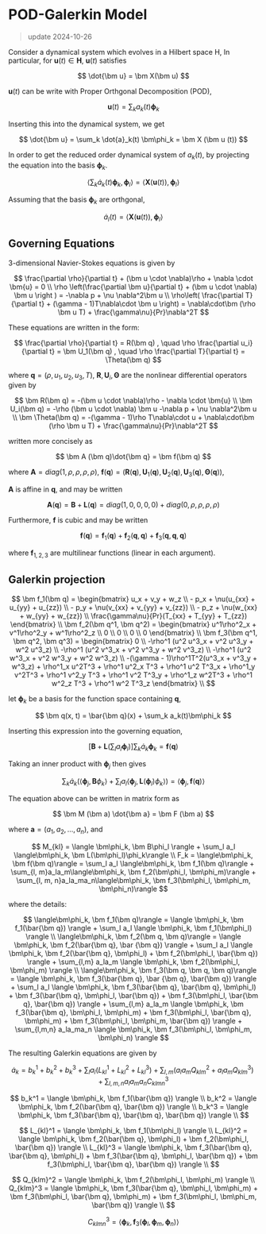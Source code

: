 # POD-Galerkin Model

> update 2024-10-26

Consider a dynamical system which evolves in a Hilbert space H, In particular, for $\bm u(t)\in \bm H$, $\bm u(t)$ satisfies

$$
    \dot{\bm u} = \bm X(\bm u)
$$

$\bm u(t)$ can be write with Proper Orthgonal Decomposition (POD),

$$
    \bm u(t) = \sum_k a_k(t) \bm\phi_k
$$

Inserting this into the dynamical system, we get

$$
    \dot{\bm u} = \sum_k \dot{a}_k(t) \bm\phi_k = \bm X (\bm u (t))
$$

In order to get the reduced order dynamical system of $a_k(t)$, by projecting the equation into the basis $\bm \phi_k$.

$$
    \langle\sum_k \dot{a}_k(t) \bm\phi_k, \bm\phi_l\rangle = \langle\bm X (\bm u (t)), \bm\phi_l\rangle
$$

Assuming that the basis $\bm \phi_k$ are orthgonal, 

$$
    \dot{a}_l(t) = \langle\bm X (\bm u (t)), \bm\phi_l\rangle
$$

## Governing Equations
3-dimensional Navier-Stokes equations is given by

$$
    \frac{\partial \rho}{\partial t} + (\bm u \cdot \nabla)\rho + \nabla \cdot \bm{u} = 0 \\
    \rho \left(\frac{\partial \bm u}{\partial t} + (\bm u \cdot \nabla) \bm u \right ) = -\nabla p + \nu \nabla^2\bm u \\
    \rho\left( \frac{\partial T}{\partial t} + (\gamma - 1)T\nabla\cdot \bm u \right) = \nabla\cdot\bm (\rho \bm u T) + \frac{\gamma\nu}{Pr}\nabla^2T
$$

These equations are written in the form:

$$
    \frac{\partial \rho}{\partial t} = R(\bm q) , \quad
    \rho \frac{\partial u_i}{\partial t} = \bm U_1(\bm q) , \quad
    \rho \frac{\partial T}{\partial t} = \Theta(\bm q)
$$

where $\bm q = (\rho, u_1, u_2, u_3, T)$, $\bm R, \bm U_i, \bm \Theta$ are the nonlinear differential operators given by

$$
    \bm R(\bm q) = -(\bm u \cdot \nabla)\rho - \nabla \cdot \bm{u} \\
    \bm U_i(\bm q) = -\rho (\bm u \cdot \nabla) \bm u -\nabla p + \nu \nabla^2\bm u \\
    \bm \Theta(\bm q) = -(\gamma - 1)\rho T\nabla\cdot u + \nabla\cdot\bm (\rho \bm u T) + \frac{\gamma\nu}{Pr}\nabla^2T
$$

written more concisely as 

$$
    \bm A (\bm q)\dot{\bm q} = \bm f(\bm q)
$$

where $\bm A = diag(1, \rho, \rho, \rho, \rho)$, $\bm f (\bm q) = (\bm R(\bm q), \bm U_1(\bm q), \bm U_2(\bm q), \bm U_3(\bm q), \bm \Theta(\bm q))$, 

$\bm A$ is affine in $\bm q$, and may be written 

$$
    \bm A (\bm q) = \bm B + \bm L (\bm q) = diag(1, 0, 0, 0, 0) + diag(0, \rho, \rho, \rho, \rho)
$$

Furthermore, $\bm f$ is cubic and may be written

$$
    \bm f(\bm q) = \bm f_1(\bm q) + \bm f_2(\bm q, \bm q) + \bm f_3(\bm q, \bm q, \bm q) 
$$

where $\bm f_{1,2,3}$ are multilinear functions (linear in each argument).

## Galerkin projection

$$
    \bm f_1(\bm q) = 
    \begin{bmatrix}
        u_x + v_y + w_z \\
        - p_x + \nu(u_{xx} + u_{yy} + u_{zz}) \\
        - p_y + \nu(v_{xx} + v_{yy} + v_{zz}) \\
        - p_z + \nu(w_{xx} + w_{yy} + w_{zz}) \\
        \frac{\gamma\nu}{Pr}(T_{xx} + T_{yy} + T_{zz})
    \end{bmatrix} \\ 
    \bm f_2(\bm q^1, \bm q^2) = 
    \begin{bmatrix}
        u^1\rho^2_x + v^1\rho^2_y + w^1\rho^2_z \\
        0 \\
        0 \\
        0 \\
        0
    \end{bmatrix} \\
    \bm f_3(\bm q^1, \bm q^2, \bm q^3) = 
    \begin{bmatrix}
        0 \\
        -\rho^1 (u^2 u^3_x + v^2 u^3_y + w^2 u^3_z) \\
        -\rho^1 (u^2 v^3_x + v^2 v^3_y + w^2 v^3_z) \\
        -\rho^1 (u^2 w^3_x + v^2 w^3_y + w^2 w^3_z) \\
        -(\gamma - 1)\rho^1T^2(u^3_x + v^3_y + w^3_z) + \rho^1_x u^2T^3 + \rho^1 u^2_x T^3 + \rho^1 u^2 T^3_x + \rho^1_y v^2T^3 + \rho^1 v^2_y T^3 + \rho^1 v^2 T^3_y + \rho^1_z w^2T^3 + \rho^1 w^2_z T^3 + \rho^1 w^2 T^3_z
    \end{bmatrix} \\
$$

let $\bm \phi_k$ be a basis for the function space containing $\bm q$, 

$$
    \bm q(x, t) = \bar{\bm q}(x) + \sum_k a_k(t)\bm\phi_k
$$

Inserting this expression into the governing equation,

$$
    \left[\bm B + \bm L\left( \sum_l a_l\bm\phi_l\right)\right] \sum_k\dot{a}_k\bm\phi_k = \bm f (\bm q)
$$

Taking an inner product with $\bm\phi_j$ then gives

$$
    \sum_k \dot{a}_k\left( \langle\bm\phi_j, \bm B\phi_k\rangle + \sum_l a_l \langle\bm\phi_j, \bm L(\bm\phi_l)\phi_k\rangle \right) = \langle\bm\phi_j, \bm f(\bm q)\rangle
$$

The equation above can be written in matrix form as

$$
    \bm M (\bm a) \dot{\bm a} = \bm F (\bm a)
$$

where $\bm a = (a_1, a_2, ..., a_n)$, and

$$
    M_{kl} = \langle \bm\phi_k, \bm B\phi_l \rangle + 
    \sum_l a_l \langle\bm\phi_k, \bm L(\bm\phi_l)\phi_k\rangle \\
    F_k = \langle\bm\phi_k, \bm f(\bm q)\rangle = 
    \sum_l a_l \langle\bm\phi_k, \bm f_1(\bm q)\rangle + 
    \sum_{l, m}a_la_m\langle\bm\phi_k, \bm f_2(\bm\phi_l, \bm\phi_m)\rangle + 
    \sum_{l, m, n}a_la_ma_n\langle\bm\phi_k, \bm f_3(\bm\phi_l, \bm\phi_m, \bm\phi_n)\rangle
$$

where the details:

$$
    \langle\bm\phi_k, \bm f_1(\bm q)\rangle = \langle \bm\phi_k, \bm f_1(\bar{\bm q}) \rangle + \sum_l a_l \langle \bm\phi_k, \bm f_1(\bm\phi_l) \rangle \\
    \langle\bm\phi_k, \bm f_2(\bm q, \bm q)\rangle = \langle \bm\phi_k, \bm f_2(\bar{\bm q}, \bar {\bm q}) \rangle + \sum_l a_l \langle \bm\phi_k, \bm f_2(\bar{\bm q}, \bm\phi_l) + \bm f_2(\bm\phi_l, \bar{\bm q}) \rangle + \sum_{l,m} a_la_m \langle \bm\phi_k, \bm f_2(\bm\phi_l, \bm\phi_m) \rangle \\
    \langle\bm\phi_k, \bm f_3(\bm q, \bm q, \bm q)\rangle = \langle \bm\phi_k, \bm f_3(\bar{\bm q}, \bar {\bm q}, \bar{\bm q}) \rangle + \sum_l a_l \langle \bm\phi_k, \bm f_3(\bar{\bm q}, \bar{\bm q}, \bm\phi_l) + \bm f_3(\bar{\bm q}, \bm\phi_l, \bar{\bm q}) + \bm f_3(\bm\phi_l, \bar{\bm q}, \bar{\bm q}) \rangle + \sum_{l,m} a_la_m \langle \bm\phi_k, \bm f_3(\bar{\bm q}, \bm\phi_l, \bm\phi_m) + \bm f_3(\bm\phi_l, \bar{\bm q}, \bm\phi_m) + \bm f_3(\bm\phi_l, \bm\phi_m, \bar{\bm q}) \rangle + \sum_{l,m,n} a_la_ma_n \langle \bm\phi_k, \bm f_3(\bm\phi_l, \bm\phi_m, \bm\phi_n) \rangle
$$

The resulting Galerkin equations are given by

$$
    \dot{a}_k = b_k^1+ b_k^2 + b_k^3 + 
    \sum_l a_l (L_{kl}^1 + L_{kl}^2 + L_{kl}^3) + 
    \sum_{l,m} (a_la_m Q_{klm}^2 + a_la_m Q_{klm}^3) + 
    \sum_{l,m,n} a_la_ma_n C_{klmn}^3 
$$

$$
    b_k^1 = \langle \bm\phi_k, \bm f_1(\bar{\bm q}) \rangle \\
    b_k^2 = \langle \bm\phi_k, \bm f_2(\bar{\bm q}, \bar{\bm q}) \rangle \\
    b_k^3 = \langle \bm\phi_k, \bm f_3(\bar{\bm q}, \bar{\bm q}, \bar{\bm q}) \rangle \\
$$

$$
    L_{kl}^1 = \langle \bm\phi_k, \bm f_1(\bm\phi_l) \rangle \\
    L_{kl}^2 = \langle \bm\phi_k, \bm f_2(\bar{\bm q}, \bm\phi_l) + \bm f_2(\bm\phi_l, \bar{\bm q}) \rangle \\
    L_{kl}^3 = \langle \bm\phi_k, \bm f_3(\bar{\bm q}, \bar{\bm q}, \bm\phi_l) + \bm f_3(\bar{\bm q}, \bm\phi_l, \bar{\bm q}) + \bm f_3(\bm\phi_l, \bar{\bm q}, \bar{\bm q}) \rangle \\
$$

$$
    Q_{klm}^2 = \langle \bm\phi_k, \bm f_2(\bm\phi_l, \bm\phi_m) \rangle \\
    Q_{klm}^3 = \langle \bm\phi_k, \bm f_3(\bar{\bm q}, \bm\phi_l, \bm\phi_m) + \bm f_3(\bm\phi_l, \bar{\bm q}, \bm\phi_m) + \bm f_3(\bm\phi_l, \bm\phi_m, \bar{\bm q}) \rangle \\
$$

$$
    C_{klmn}^3 = \langle \bm\phi_k, \bm f_3(\bm\phi_l, \bm\phi_m, \bm\phi_n) \rangle
$$
